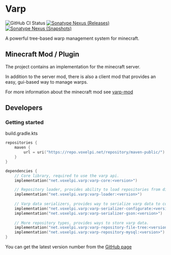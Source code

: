 # Varp

![GitHub CI Status](https://img.shields.io/github/actions/workflow/status/voxelpi/varp/ci.yml?branch=main&label=CI&style=for-the-badge)
[![Sonatype Nexus (Releases)](https://img.shields.io/nexus/r/net.voxelpi.varp/varp-api?server=https%3A%2F%2Frepo.voxelpi.net&nexusVersion=3&style=for-the-badge&label=stable&color=blue)](https://repo.voxelpi.net/#browse/search=keyword%3Dvarp)
[![Sonatype Nexus (Snapshots)](https://img.shields.io/nexus/s/net.voxelpi.varp/varp-api?server=https%3A%2F%2Frepo.voxelpi.net&nexusVersion=3&style=for-the-badge&label=dev)](https://repo.voxelpi.net/#browse/search=keyword%3Dvarp)

A powerful tree-based warp management system for minecraft.

## Minecraft Mod / Plugin

The project contains an implementation for the minecraft server.

In addition to the server mod, there is also a client mod that provides an easy, gui-based way to manage warps.

For more information about the minecraft mod see [varp-mod](./varp-mod)

## Developers

### Getting started

build.gradle.kts

```kotlin
repositories {
    maven {
        url = uri("https://repo.voxelpi.net/repository/maven-public/")
    }
}

dependencies {
    // Core library, required to use the varp api.
    implementation("net.voxelpi.varp:varp-core:<version>")

    // Repository loader, provides ability to load repositories from disk.
    implementation("net.voxelpi.varp:varp-loader:<version>") 
    
    // Varp data serializers, provides way to serialize varp data to common formats.
    implementation("net.voxelpi.varp:varp-serializer-configurate:<version>")
    implementation("net.voxelpi.varp:varp-serializer-gson:<version>")
    
    // More repository types, provides ways to store varp data.
    implementation("net.voxelpi.varp:varp-repository-file-tree:<version>")
    implementation("net.voxelpi.varp:varp-repository-mysql:<version>")
}
```
You can get the latest version number from the [GitHub page](https://github.com/VoxelPi/Varp)
